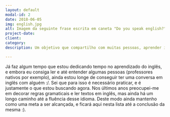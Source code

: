 ```yaml
---
layout: default
modal-id: 2
date: 2018-06-05
img: english.jpg
alt: Imagem da seguinte frase escrita em caneta "Do you speak english?"
project-date: 
client: 
category: 
description: Um objetivo que compartilho com muitas pessoas, aprender inglês é algo essencial para quem quer crescer profissionalmente.

---
```


Já faz algum tempo que estou dedicando tempo no aprendizado do inglês, e embora eu consiga ler e até entender algumas pessoas (professores nativos por exemplo), ainda estou longe de conseguir ter uma conversa em inglês com alguém :/. Sei que para isso é necessário praticar, e é justamente o que estou buscando agora. Nos últimos anos preocupei-me em decorar regras gramaticais e ler textos em inglês, mas ainda há um longo caminho até a fluência desse idioma. Deste modo ainda mantenho como uma meta a ser alcançada, e ficará aqui nesta lista até a conclusão da mesma :).
